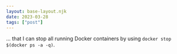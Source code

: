 ```yaml
---
layout: base-layout.njk
date: 2023-03-28
tags: ["post"]
---
```


... that I can stop all running Docker containers by using `docker stop $(docker ps -a -q)`.
